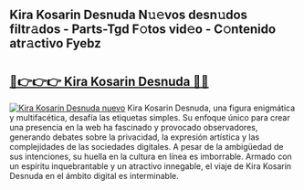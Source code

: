 ## Kira Kosarin Desnuda N𝚞𝚎vos desn𝚞dos filtr𝚊dos - Parts-Tgd F𝚘tos vid𝚎o - C𝚘ntenido atr𝚊ctivo Fyebz

# <h2><a href="http://mbdhb2z.tromn.icu/?c=Kira+Kosarin+Desnuda">🔗👉👉👉 Kira Kosarin Desnuda 🔗🔗</a></h2>

[![Kira Kosarin Desnuda nuevo](https://i.imgur.com/pEAQMta.gif)](http://mbdhb2z.tromn.icu/?c=Kira+Kosarin+Desnuda)
Kira Kosarin Desnuda, una figura enigmática y multifacética, desafía las etiquetas simples. Su enfoque único para crear una presencia en la web ha fascinado y provocado observadores, generando debates sobre la privacidad, la expresión artística y las complejidades de las sociedades digitales. A pesar de la ambigüedad de sus intenciones, su huella en la cultura en línea es imborrable. Armado con un espíritu inquebrantable y un atractivo innegable, el viaje de Kira Kosarin Desnuda en el ámbito digital es interminable.
